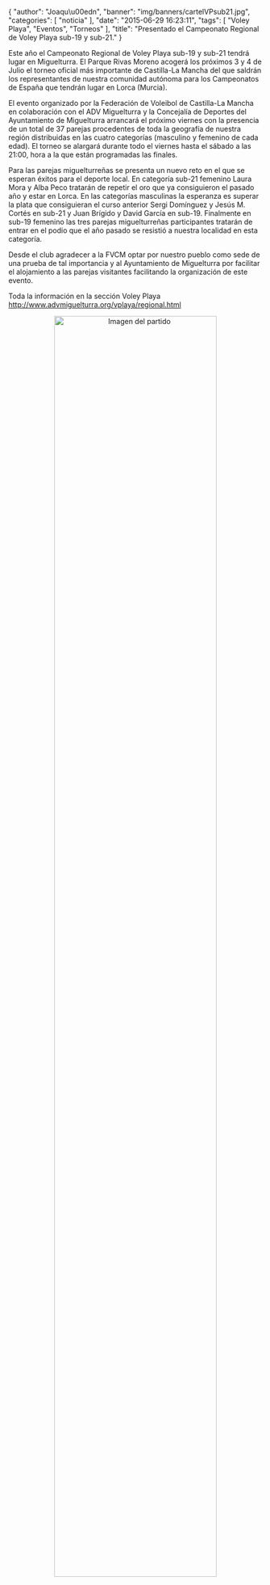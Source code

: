 {
  "author": "Joaqu\u00edn", 
  "banner": "img/banners/cartelVPsub21.jpg", 
  "categories": [
    "noticia"
  ], 
  "date": "2015-06-29 16:23:11", 
  "tags": [
    "Voley Playa", 
    "Eventos", 
    "Torneos"
  ], 
  "title": "Presentado el Campeonato Regional de Voley Playa sub-19 y sub-21."
}

Este año el Campeonato Regional de Voley Playa sub-19 y sub-21 tendrá lugar en Miguelturra. El Parque Rivas Moreno acogerá los próximos 3 y 4 de Julio el torneo oficial más importante de Castilla-La Mancha del que saldrán los representantes de nuestra comunidad autónoma para los Campeonatos de España que tendrán lugar en Lorca (Murcia).

El evento organizado por la Federación de Voleibol de Castilla-La Mancha en colaboración con el ADV Miguelturra y la Concejalía de Deportes del Ayuntamiento de Miguelturra arrancará el próximo viernes con la presencia de un total de 37 parejas procedentes de toda la geografía de nuestra región distribuidas en las cuatro categorías (masculino y femenino de cada edad). El torneo se alargará durante todo el viernes hasta el sábado a las 21:00, hora a la que están programadas las finales.

Para las parejas miguelturreñas se presenta un nuevo reto en el que se esperan éxitos para el deporte local. En categoría sub-21 femenino Laura Mora y Alba Peco tratarán de repetir el oro que ya consiguieron el pasado año y estar en Lorca. En las categorías masculinas la esperanza es superar la plata que consiguieran el curso anterior Sergi Domínguez y Jesús M. Cortés en sub-21 y Juan Brígido y David García en sub-19. Finalmente en sub-19 femenino las tres parejas miguelturreñas participantes tratarán de entrar en el podio que el año pasado se resistió a nuestra localidad en esta categoría.

Desde el club agradecer a la FVCM optar por nuestro pueblo como sede de una prueba de tal importancia y al Ayuntamiento de Miguelturra por facilitar el alojamiento a las parejas visitantes facilitando la organización de este evento.

Toda la información en la sección Voley Playa http://www.advmiguelturra.org/vplaya/regional.html

<center>
<a target="_new" href="http://www.advmiguelturra.org/img/banners/cartelVPsub21.jpg"> 
<img alt="Imagen del partido" width="80%" align="center" src="http://www.advmiguelturra.org/img/banners/cartelVPsub21.jpg"/> </a> </center>


